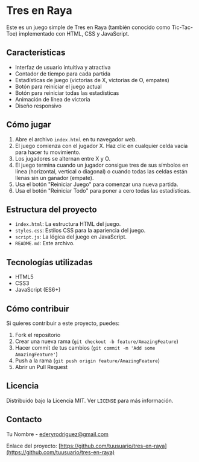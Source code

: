 # Tres en Raya

Este es un juego simple de Tres en Raya (también conocido como Tic-Tac-Toe) implementado con HTML, CSS y JavaScript.

## Características

- Interfaz de usuario intuitiva y atractiva
- Contador de tiempo para cada partida
- Estadísticas de juego (victorias de X, victorias de O, empates)
- Botón para reiniciar el juego actual
- Botón para reiniciar todas las estadísticas
- Animación de línea de victoria
- Diseño responsivo

## Cómo jugar

1. Abre el archivo `index.html` en tu navegador web.
2. El juego comienza con el jugador X. Haz clic en cualquier celda vacía para hacer tu movimiento.
3. Los jugadores se alternan entre X y O.
4. El juego termina cuando un jugador consigue tres de sus símbolos en línea (horizontal, vertical o diagonal) o cuando todas las celdas están llenas sin un ganador (empate).
5. Usa el botón "Reiniciar Juego" para comenzar una nueva partida.
6. Usa el botón "Reiniciar Todo" para poner a cero todas las estadísticas.

## Estructura del proyecto

- `index.html`: La estructura HTML del juego.
- `styles.css`: Estilos CSS para la apariencia del juego.
- `script.js`: La lógica del juego en JavaScript.
- `README.md`: Este archivo.

## Tecnologías utilizadas

- HTML5
- CSS3
- JavaScript (ES6+)

## Cómo contribuir

Si quieres contribuir a este proyecto, puedes:

1. Fork el repositorio
2. Crear una nueva rama (`git checkout -b feature/AmazingFeature`)
3. Hacer commit de tus cambios (`git commit -m 'Add some AmazingFeature'`)
4. Push a la rama (`git push origin feature/AmazingFeature`)
5. Abrir un Pull Request

## Licencia

Distribuido bajo la Licencia MIT. Ver `LICENSE` para más información.

## Contacto

Tu Nombre - [ederyrodriguez@gmail.com](mailto:tu@email.com)

Enlace del proyecto: [https://github.com/tuusuario/tres-en-raya](https://github.com/tuusuario/tres-en-raya)
